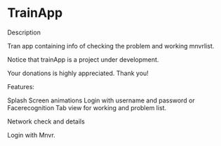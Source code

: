 # TrainApp
Description

Tran app containing info of checking the problem and working mnvrlist.

Notice that trainApp is a project under development.

Your donations is highly appreciated. Thank you!

Features:

Splash Screen animations
Login with username and password or Facerecognition
Tab view for working and problem list.

Network check and details

Login with Mnvr.
